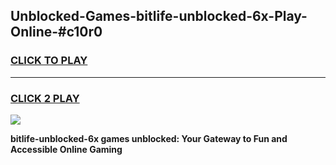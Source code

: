 
## Unblocked-Games-bitlife-unblocked-6x-Play-Online-#c10r0
<h3>
<a href="https://premium.freeplayer.one?title=bitlife-unblocked-6x&ref=27F">CLICK TO PLAY</a></h3>
<hr>

<h3>
<a href="https://premium.freeplayer.one?title=bitlife-unblocked-6x&ref=27F">CLICK 2 PLAY</a>
  
</h3>

<a href="https://premium.freeplayer.one?title=bitlife-unblocked-6x&ref=27F"><img src="https://clearcache.store/games.png"></a>


**bitlife-unblocked-6x games unblocked: Your Gateway to Fun and Accessible Online Gaming**
